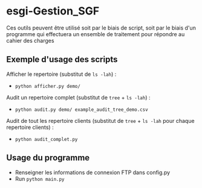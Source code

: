 # esgi-Gestion_SGF

Ces outils peuvent être utilisé soit par le biais de script, soit par le biais d'un programme qui effectuera un ensemble de traitement pour répondre au cahier des charges

## Exemple d'usage des scripts
Afficher le repertoire (substitut de `ls -lah`) :
- `python afficher.py demo/`

Audit un repertoire complet (substitut de `tree` + `ls -lah`) :
- `python audit.py demo/ example_audit_tree_demo.csv`

Audit de tout les repertoire clients (substitut de `tree` + `ls -lah` pour chaque repertoire clients) :
- `python audit_complet.py`

## Usage du programme
- Renseigner les informations de connexion FTP dans config.py
- Run `python main.py` 